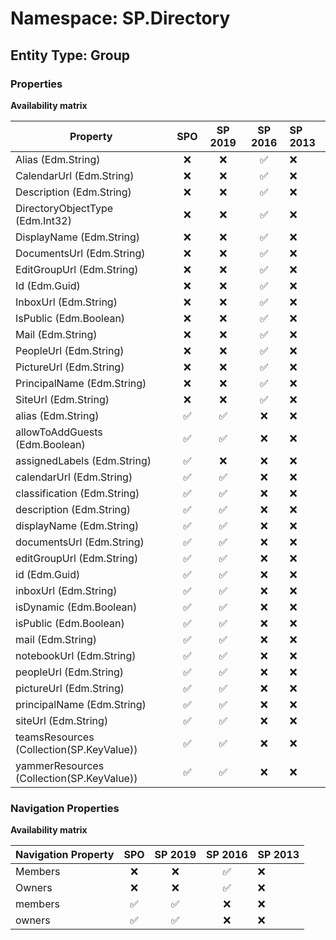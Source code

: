 # Namespace: SP.Directory

## Entity Type: Group

### Properties

**Availability matrix**

Property | SPO | SP 2019 | SP 2016 | SP 2013
----------|:---:|:-------:|:-------:|:-------
Alias (Edm.String) | ❌ | ❌ | ✅ | ❌
CalendarUrl (Edm.String) | ❌ | ❌ | ✅ | ❌
Description (Edm.String) | ❌ | ❌ | ✅ | ❌
DirectoryObjectType (Edm.Int32) | ❌ | ❌ | ✅ | ❌
DisplayName (Edm.String) | ❌ | ❌ | ✅ | ❌
DocumentsUrl (Edm.String) | ❌ | ❌ | ✅ | ❌
EditGroupUrl (Edm.String) | ❌ | ❌ | ✅ | ❌
Id (Edm.Guid) | ❌ | ❌ | ✅ | ❌
InboxUrl (Edm.String) | ❌ | ❌ | ✅ | ❌
IsPublic (Edm.Boolean) | ❌ | ❌ | ✅ | ❌
Mail (Edm.String) | ❌ | ❌ | ✅ | ❌
PeopleUrl (Edm.String) | ❌ | ❌ | ✅ | ❌
PictureUrl (Edm.String) | ❌ | ❌ | ✅ | ❌
PrincipalName (Edm.String) | ❌ | ❌ | ✅ | ❌
SiteUrl (Edm.String) | ❌ | ❌ | ✅ | ❌
alias (Edm.String) | ✅ | ✅ | ❌ | ❌
allowToAddGuests (Edm.Boolean) | ✅ | ✅ | ❌ | ❌
assignedLabels (Edm.String) | ✅ | ❌ | ❌ | ❌
calendarUrl (Edm.String) | ✅ | ✅ | ❌ | ❌
classification (Edm.String) | ✅ | ✅ | ❌ | ❌
description (Edm.String) | ✅ | ✅ | ❌ | ❌
displayName (Edm.String) | ✅ | ✅ | ❌ | ❌
documentsUrl (Edm.String) | ✅ | ✅ | ❌ | ❌
editGroupUrl (Edm.String) | ✅ | ✅ | ❌ | ❌
id (Edm.Guid) | ✅ | ✅ | ❌ | ❌
inboxUrl (Edm.String) | ✅ | ✅ | ❌ | ❌
isDynamic (Edm.Boolean) | ✅ | ✅ | ❌ | ❌
isPublic (Edm.Boolean) | ✅ | ✅ | ❌ | ❌
mail (Edm.String) | ✅ | ✅ | ❌ | ❌
notebookUrl (Edm.String) | ✅ | ✅ | ❌ | ❌
peopleUrl (Edm.String) | ✅ | ✅ | ❌ | ❌
pictureUrl (Edm.String) | ✅ | ✅ | ❌ | ❌
principalName (Edm.String) | ✅ | ✅ | ❌ | ❌
siteUrl (Edm.String) | ✅ | ✅ | ❌ | ❌
teamsResources (Collection(SP.KeyValue)) | ✅ | ✅ | ❌ | ❌
yammerResources (Collection(SP.KeyValue)) | ✅ | ✅ | ❌ | ❌

### Navigation Properties

**Availability matrix**

Navigation Property | SPO | SP 2019 | SP 2016 | SP 2013
----------|:---:|:-------:|:-------:|:-------
Members | ❌ | ❌ | ✅ | ❌
Owners | ❌ | ❌ | ✅ | ❌
members | ✅ | ✅ | ❌ | ❌
owners | ✅ | ✅ | ❌ | ❌
